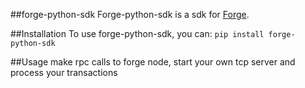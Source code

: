 ##forge-python-sdk
Forge-python-sdk is a sdk for [Forge](https://github.com/ArcBlock/forge).

##Installation
To use forge-python-sdk, you can:
`pip install forge-python-sdk`

##Usage
make rpc calls to forge node, start your own tcp server and process your transactions
